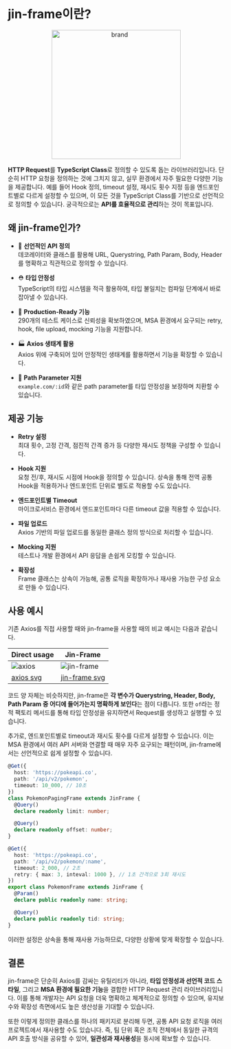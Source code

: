 # jin-frame이란?

<!-- markdownlint-disable MD033 -->
<p align="center">
  <img src="../assets/jin-frame-brand.png" alt="brand" width="300"/>
</p>
<!-- markdownlint-enable MD033 -->

**HTTP Request**를 **TypeScript Class**로 정의할 수 있도록 돕는 라이브러리입니다. 단순히 HTTP 요청을 정의하는 것에 그치지 않고, 실무 환경에서 자주 필요한 다양한 기능을 제공합니다. 예를 들어 Hook 정의, timeout 설정, 재시도 횟수 지정 등을 엔드포인트별로 다르게 설정할 수 있으며, 이 모든 것을 TypeScript Class를 기반으로 선언적으로 정의할 수 있습니다. 궁극적으로는 **API를 효율적으로 관리**하는 것이 목표입니다.

## 왜 jin-frame인가?

- 🎩 **선언적인 API 정의**  
  데코레이터와 클래스를 활용해 URL, Querystring, Path Param, Body, Header를 명확하고 직관적으로 정의할 수 있습니다.

- ⛑️ **타입 안정성**  
  TypeScript의 타입 시스템을 적극 활용하여, 타입 불일치는 컴파일 단계에서 바로 잡아낼 수 있습니다.

- 🎢 **Production-Ready 기능**  
  290개의 테스트 케이스로 신뢰성을 확보하였으며, MSA 환경에서 요구되는 retry, hook, file upload, mocking 기능을 지원합니다.

- 🏭 **Axios 생태계 활용**  
  Axios 위에 구축되어 있어 안정적인 생태계를 활용하면서 기능을 확장할 수 있습니다.

- 🎪 **Path Parameter 지원**  
  `example.com/:id`와 같은 path parameter를 타입 안정성을 보장하며 치환할 수 있습니다.

## 제공 기능

- **Retry 설정**  
  최대 횟수, 고정 간격, 점진적 간격 증가 등 다양한 재시도 정책을 구성할 수 있습니다.

- **Hook 지원**  
  요청 전/후, 재시도 시점에 Hook을 정의할 수 있습니다. 상속을 통해 전역 공통 Hook을 적용하거나 엔드포인트 단위로 별도로 적용할 수도 있습니다.

- **엔드포인트별 Timeout**  
  마이크로서비스 환경에서 엔드포인트마다 다른 timeout 값을 적용할 수 있습니다.

- **파일 업로드**  
  Axios 기반의 파일 업로드를 동일한 클래스 정의 방식으로 처리할 수 있습니다.

- **Mocking 지원**  
  테스트나 개발 환경에서 API 응답을 손쉽게 모킹할 수 있습니다.

- **확장성**  
  Frame 클래스는 상속이 가능해, 공통 로직을 확장하거나 재사용 가능한 구성 요소로 만들 수 있습니다.

## 사용 예시

기존 Axios를 직접 사용할 때와 jin-frame을 사용할 때의 비교 예시는 다음과 같습니다.

| Direct usage                           | Jin-Frame                                     |
| -------------------------------------- | --------------------------------------------- |
| ![axios](../assets/axios-usage.png)    | ![jin-frame](../assets/jinframe-usage.png)    |
| [axios svg](../assets/axios-usage.svg) | [jin-frame svg](../assets/jinframe-usage.svg) |

코드 양 자체는 비슷하지만, jin-frame은 **각 변수가 Querystring, Header, Body, Path Param 중 어디에 들어가는지 명확하게 보인다**는 점이 다릅니다. 또한 `of`라는 정적 팩토리 메서드를 통해 타입 안정성을 유지하면서 Request를 생성하고 실행할 수 있습니다.

추가로, 엔드포인트별로 timeout과 재시도 횟수를 다르게 설정할 수 있습니다. 이는 MSA 환경에서 여러 API 서버와 연결할 때 매우 자주 요구되는 패턴이며, jin-frame에서는 선언적으로 쉽게 설정할 수 있습니다.

```ts
@Get({
  host: 'https://pokeapi.co',
  path: '/api/v2/pokemon',
  timeout: 10_000, // 10초
})
class PokemonPagingFrame extends JinFrame {
  @Query()
  declare readonly limit: number;

  @Query()
  declare readonly offset: number;
}

@Get({
  host: 'https://pokeapi.co',
  path: '/api/v2/pokemon/:name',
  timeout: 2_000, // 2초
  retry: { max: 3, inteval: 1000 }, // 1초 간격으로 3회 재시도
})
export class PokemonFrame extends JinFrame {
  @Param()
  declare public readonly name: string;

  @Query()
  declare public readonly tid: string;
}
```

이러한 설정은 상속을 통해 재사용 가능하므로, 다양한 상황에 맞게 확장할 수 있습니다.

## 결론

jin-frame은 단순히 Axios를 감싸는 유틸리티가 아니라, **타입 안정성과 선언적 코드 스타일**, 그리고 **MSA 환경에 필요한 기능**을 결합한 HTTP Request 관리 라이브러리입니다. 이를 통해 개발자는 API 요청을 더욱 명확하고 체계적으로 정의할 수 있으며, 유지보수와 확장성 측면에서도 높은 생산성을 기대할 수 있습니다.

또한 이렇게 정의한 클래스를 하나의 패키지로 분리해 두면, 공통 API 요청 로직을 여러 프로젝트에서 재사용할 수도 있습니다. 즉, 팀 단위 혹은 조직 전체에서 동일한 규격의 API 호출 방식을 공유할 수 있어, **일관성과 재사용성**을 동시에 확보할 수 있습니다.
